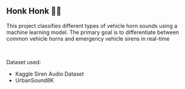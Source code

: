 <h2>Honk Honk 🚓🚗</h2>
<p>This project classifies different types of vehicle horn sounds using a machine learning model. The primary goal is to differentiate between common vehicle horns and emergency vehicle sirens in real-time</p>
<br>
<p>Dataset used:</p>
<ul>
<li>Kaggle Siren Audio Dataset</li>
<li>UrbanSound8K</li>
</ul>
